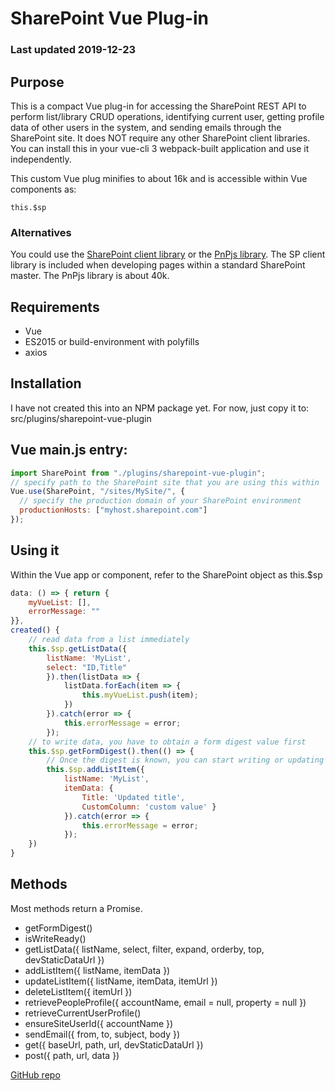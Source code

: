 # SharePoint Vue Plug-in

### Last updated 2019-12-23

## Purpose

This is a compact Vue plug-in for accessing the SharePoint REST API to perform list/library CRUD operations, identifying current user, getting profile data of other users in the system, and sending emails through the SharePoint site. It does NOT require any other SharePoint client libraries. You can install this in your vue-cli 3 webpack-built application and use it independently.

This custom Vue plug minifies to about 16k and is accessible within Vue components as:

```
this.$sp
```

### Alternatives

You could use the [SharePoint client library](https://docs.microsoft.com/en-us/sharepoint/dev/sp-add-ins/complete-basic-operations-using-javascript-library-code-in-sharepoint) or the [PnPjs library](https://pnp.github.io/pnpjs/). The SP client library is included when developing pages within a standard SharePoint master. The PnPjs library is about 40k.

## Requirements

- Vue
- ES2015 or build-environment with polyfills
- axios

## Installation

I have not created this into an NPM package yet. For now, just copy it to:
src/plugins/sharepoint-vue-plugin

## Vue main.js entry:

```javascript
import SharePoint from "./plugins/sharepoint-vue-plugin";
// specify path to the SharePoint site that you are using this within
Vue.use(SharePoint, "/sites/MySite/", {
  // specify the production domain of your SharePoint environment
  productionHosts: ["myhost.sharepoint.com"]
});
```

## Using it

Within the Vue app or component, refer to the SharePoint object as this.\$sp

```javascript
data: () => { return {
    myVueList: [],
    errorMessage: ""
}},
created() {
    // read data from a list immediately
    this.$sp.getListData({
        listName: 'MyList',
        select: "ID,Title"
        }).then(listData => {
            listData.forEach(item => {
                this.myVueList.push(item);
            })
        }).catch(error => {
            this.errorMessage = error;
        });
    // to write data, you have to obtain a form digest value first
    this.$sp.getFormDigest().then(() => {
        // Once the digest is known, you can start writing or updating list data
        this.$sp.addListItem({
            listName: 'MyList',
            itemData: {
                Title: 'Updated title',
                CustomColumn: 'custom value' }
            }).catch(error => {
                this.errorMessage = error;
            });
    })
}
```

## Methods

Most methods return a Promise.

- getFormDigest()
- isWriteReady()
- getListData({ listName, select, filter, expand, orderby, top, devStaticDataUrl })
- addListItem({ listName, itemData })
- updateListItem({ listName, itemData, itemUrl })
- deleteListItem({ itemUrl })
- retrievePeopleProfile({ accountName, email = null, property = null })
- retrieveCurrentUserProfile()
- ensureSiteUserId({ accountName })
- sendEmail({ from, to, subject, body })
- get({ baseUrl, path, url, devStaticDataUrl })
- post({ path, url, data })

[GitHub repo](https://github.com/BenRunInBay/sharepoint-vue-plugin/)
